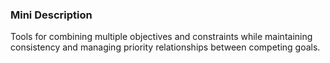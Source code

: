 ### Mini Description

Tools for combining multiple objectives and constraints while maintaining consistency and managing priority relationships between competing goals.
